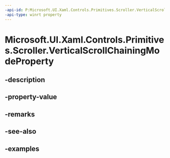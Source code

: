```yaml
---
-api-id: P:Microsoft.UI.Xaml.Controls.Primitives.Scroller.VerticalScrollChainingModeProperty
-api-type: winrt property
---
```


# Microsoft.UI.Xaml.Controls.Primitives.Scroller.VerticalScrollChainingModeProperty

<!--
public static Windows.UI.Xaml.DependencyProperty VerticalScrollChainingModeProperty { get; }
-->


## -description

## -property-value

## -remarks

## -see-also

## -examples


